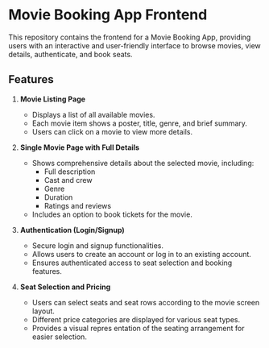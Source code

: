 # Movie Booking App Frontend

This repository contains the frontend for a Movie Booking App, providing users with an interactive and user-friendly interface to browse movies, view details, authenticate, and book seats.

## Features

1. **Movie Listing Page**
   - Displays a list of all available movies.
   - Each movie item shows a poster, title, genre, and brief summary.
   - Users can click on a movie to view more details.

2. **Single Movie Page with Full Details**
   - Shows comprehensive details about the selected movie, including:
     - Full description
     - Cast and crew
     - Genre
     - Duration
     - Ratings and reviews
   - Includes an option to book tickets for the movie.

3. **Authentication (Login/Signup)**
   - Secure login and signup functionalities.
   - Allows users to create an account or log in to an existing account.
   - Ensures authenticated access to seat selection and booking features.

4. **Seat Selection and Pricing**
   - Users can select seats and seat rows according to the movie screen layout.
   - Different price categories are displayed for various seat types.
   - Provides a visual repres
entation of the seating arrangement for easier selection.
